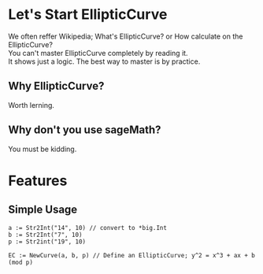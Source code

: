 # Let's Start EllipticCurve  
We often reffer Wikipedia; What's EllipticCurve? or How calculate on the EllipticCurve?  
You can't master EllipticCurve completely by reading it.  
It shows just a logic. The best way to master is by practice.  

## Why EllipticCurve?  
Worth lerning.  


## Why don't you use sageMath?  
You must be kidding.


# Features  

## Simple Usage  

```
a := Str2Int("14", 10) // convert to *big.Int
b := Str2Int("7", 10)
p := Str2int("19", 10)

EC := NewCurve(a, b, p) // Define an EllipticCurve; y^2 = x^3 + ax + b (mod p)
```
